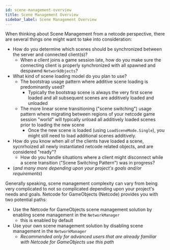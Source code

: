 ```yaml
---
id: scene-management-overview
title: Scene Management Overview
sidebar_label: Scene Management Overview
---
```


When thinking about Scene Management from a netcode perspective, there are several things one might want to take into consideration:
- How do you determine which scenes should be synchronized between the server and connected client(s)?
  - When a client joins a game session late, how do you make sure the connecting client is properly synchronized with all spawned and despawnd `NetworkObjects`?
- What kind of scene loading model do you plan to use?
  - The bootstrap usage pattern where additive scene loading is predominantly used?
    - Typically the bootstrap scene is always the very first scene loaded and all subsequent scenes are additively loaded and unloaded 
  - The more linear scene transitioning ("scene switching") usage pattern where migrating between regions of your netcode game session "world" will typically unload all additively loaded scenes prior to loading the new scene
    - Once the new scene is loaded (using `LoadSceneMode.Single`), you might still need to load additional scenes additively.
- How do you know when all of the clients have loaded a scene, sycnrhoized all newly instantiated netcode related objects, and are considered "ready"?
  - How do you handle situations where a client might disconnect while a scene transition ("Scene Switching Pattern") was in progress?
- (_and many more depending upon your project's goals and/or requirements_)

Generally speaking, scene management complexity can vary from being very complicated to not so complicated depending upon your project's needs and goals. Netcode for GameObjects (Netcode) provides you with two potential paths:
- Use the Netcode for GameObjects scene management solution by enabling scene management in the `NetworkManager` 
  - this is enabled by default
- Use your own scene management solution by disabling scene management in the `NetworkManager`
  - _Recommended only for advanced users that are already familiar with Netcode for GameObjects use this path_



